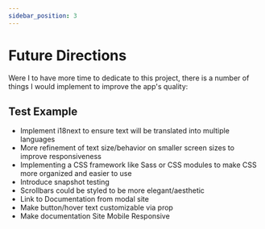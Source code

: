 ```yaml
---
sidebar_position: 3
---
```


# Future Directions

Were I to have more time to dedicate to this project, there is a number of things I would implement to improve the app's quality: 

## Test Example

- Implement i18next to ensure text will be translated into multiple languages
- More refinement of text size/behavior on smaller screen sizes to improve responsiveness
- Implementing a CSS framework like Sass or CSS modules to make CSS more organized and easier to use
- Introduce snapshot testing
- Scrollbars could be styled to be more elegant/aesthetic
- Link to Documentation from modal site
- Make button/hover text customizable via prop
- Make documentation Site Mobile Responsive

